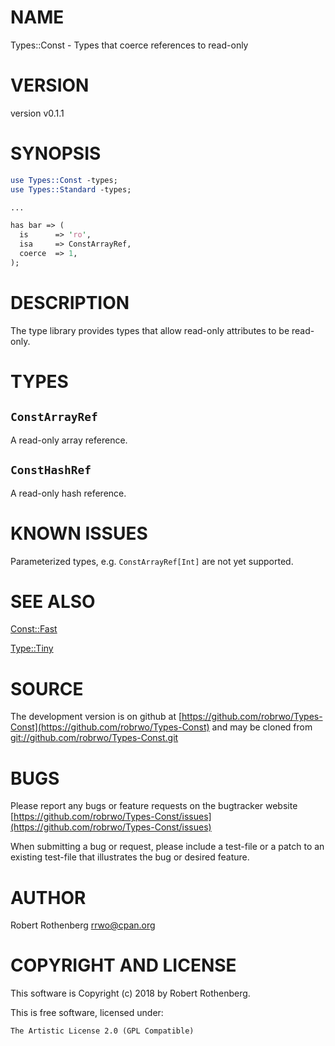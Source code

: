 # NAME

Types::Const - Types that coerce references to read-only

# VERSION

version v0.1.1

# SYNOPSIS

```perl
use Types::Const -types;
use Types::Standard -types;

...

has bar => (
  is      => 'ro',
  isa     => ConstArrayRef,
  coerce  => 1,
);
```

# DESCRIPTION

The type library provides types that allow read-only attributes to be
read-only.

# TYPES

## `ConstArrayRef`

A read-only array reference.

## `ConstHashRef`

A read-only hash reference.

# KNOWN ISSUES

Parameterized types, e.g. `ConstArrayRef[Int]` are not yet supported.

# SEE ALSO

[Const::Fast](https://metacpan.org/pod/Const::Fast)

[Type::Tiny](https://metacpan.org/pod/Type::Tiny)

# SOURCE

The development version is on github at [https://github.com/robrwo/Types-Const](https://github.com/robrwo/Types-Const)
and may be cloned from [git://github.com/robrwo/Types-Const.git](git://github.com/robrwo/Types-Const.git)

# BUGS

Please report any bugs or feature requests on the bugtracker website
[https://github.com/robrwo/Types-Const/issues](https://github.com/robrwo/Types-Const/issues)

When submitting a bug or request, please include a test-file or a
patch to an existing test-file that illustrates the bug or desired
feature.

# AUTHOR

Robert Rothenberg <rrwo@cpan.org>

# COPYRIGHT AND LICENSE

This software is Copyright (c) 2018 by Robert Rothenberg.

This is free software, licensed under:

```
The Artistic License 2.0 (GPL Compatible)
```
